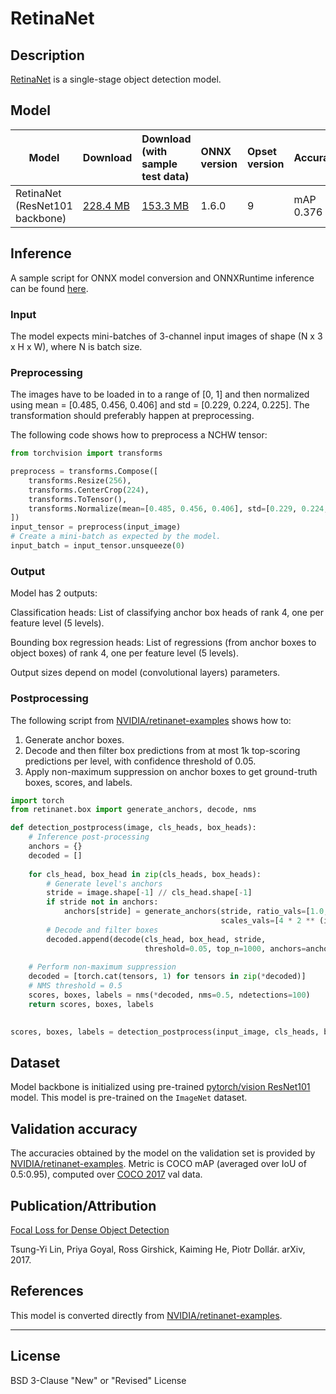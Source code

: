 # RetinaNet

## Description
[RetinaNet](https://github.com/NVIDIA/retinanet-examples) is a single-stage object detection model.

## Model

|Model        |Download  | Download (with sample test data)|ONNX version|Opset version|Accuracy |
|-------------|:--------------|:--------------|:--------------|:--------------|:--------------|
|RetinaNet (ResNet101 backbone)|    [228.4 MB](model/retinanet-9.onnx)   | [153.3 MB](model/retinanet-9.tar.gz)    |  1.6.0  |9| mAP 0.376      |

## Inference
A sample script for ONNX model conversion and ONNXRuntime inference can be found [here](dependencies/retinanet-export.py).

### Input
The model expects mini-batches of 3-channel input images of shape (N x 3 x H x W), where N is batch size.

### Preprocessing
The images have to be loaded in to a range of [0, 1] and then normalized using mean = [0.485, 0.456, 0.406] and std = [0.229, 0.224, 0.225]. The transformation should preferably happen at preprocessing.

The following code shows how to preprocess a NCHW tensor:

```python
from torchvision import transforms

preprocess = transforms.Compose([
    transforms.Resize(256),
    transforms.CenterCrop(224),
    transforms.ToTensor(),
    transforms.Normalize(mean=[0.485, 0.456, 0.406], std=[0.229, 0.224, 0.225]),
])
input_tensor = preprocess(input_image)
# Create a mini-batch as expected by the model.
input_batch = input_tensor.unsqueeze(0)
```


### Output

Model has 2 outputs:

Classification heads: List of classifying anchor box heads of rank 4, one per feature level (5 levels).

Bounding box regression heads: List of regressions (from anchor boxes to object boxes) of rank 4, one per feature level (5 levels).

Output sizes depend on model (convolutional layers) parameters.

### Postprocessing
The following script from [NVIDIA/retinanet-examples](https://github.com/NVIDIA/retinanet-examples/blob/0aba7724e42f5b654d8171a6cac8b54e07fb8206/retinanet/model.py#L141) shows how to:
 1) Generate anchor boxes.
 2) Decode and then filter box predictions from at most 1k top-scoring predictions per level, with confidence threshold of 0.05.
 3) Apply non-maximum suppression on anchor boxes to get ground-truth boxes, scores, and labels.

```python
import torch
from retinanet.box import generate_anchors, decode, nms

def detection_postprocess(image, cls_heads, box_heads):
	# Inference post-processing
	anchors = {}
	decoded = []
	
	for cls_head, box_head in zip(cls_heads, box_heads):
	    # Generate level's anchors
	    stride = image.shape[-1] // cls_head.shape[-1]
	    if stride not in anchors:
	        anchors[stride] = generate_anchors(stride, ratio_vals=[1.0, 2.0, 0.5],
	                                           scales_vals=[4 * 2 ** (i / 3) for i in range(3)])
	    # Decode and filter boxes
	    decoded.append(decode(cls_head, box_head, stride,
	                          threshold=0.05, top_n=1000, anchors=anchors[stride]))
	
	# Perform non-maximum suppression
	decoded = [torch.cat(tensors, 1) for tensors in zip(*decoded)]
	# NMS threshold = 0.5
	scores, boxes, labels = nms(*decoded, nms=0.5, ndetections=100)
	return scores, boxes, labels
	

scores, boxes, labels = detection_postprocess(input_image, cls_heads, box_heads)

```

## Dataset
Model backbone is initialized using pre-trained [pytorch/vision ResNet101](https://pytorch.org/docs/stable/torchvision/models.html#torchvision.models.resnet101) model. This model is pre-trained on the ```ImageNet``` dataset.

## Validation accuracy
The accuracies obtained by the model on the validation set is provided by [NVIDIA/retinanet-examples](https://github.com/NVIDIA/retinanet-examples).
Metric is COCO mAP (averaged over IoU of 0.5:0.95), computed over [COCO 2017](http://cocodataset.org/#detection-2017) val data.

## Publication/Attribution
[Focal Loss for Dense Object Detection](https://arxiv.org/abs/1708.02002)

Tsung-Yi Lin, Priya Goyal, Ross Girshick, Kaiming He, Piotr Dollár. arXiv, 2017.

## References
This model is converted directly from [NVIDIA/retinanet-examples](https://github.com/NVIDIA/retinanet-examples).
<hr>

## License
BSD 3-Clause "New" or "Revised" License